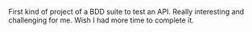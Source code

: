 First kind of project of a BDD suite to test an API. Really interesting and challenging for me. Wish I had more time to complete it.
